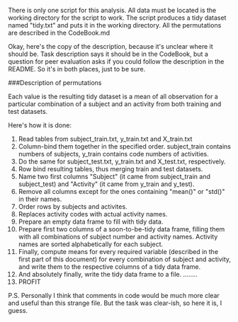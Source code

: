 There is only one script for this analysis. All data must be located is the
working directory for the script to work. The script produces a tidy dataset
named "tidy.txt" and puts it in the working directory. All the permutations are
described in the CodeBook.md



Okay, here's the copy of the description, because it's unclear where it should be. Task description says it should be in the CodeBook, but a question for peer evaluation asks if you could follow the description in the README. So it's in both places, just to be sure.

###Description of permutations

Each value is the resulting tidy dataset is a mean of all observation
for a particular combination of a subject and an activity from both training
and test datasets.

Here's how it is done:

1) Read tables from subject_train.txt, y_train.txt and X_train.txt
2) Column-bind them together in the specified order. subject_train contains numbers of subjects, y_train contains code numbers of activities.
3) Do the same for subject_test.txt, y_train.txt and X_test.txt, respectively.
4) Row bind resulting tables, thus merging train and test datasets.
5) Name two first columns "Subject" (it came from subject_train and subject_test) and "Activity" (it came from y_train and y_test).
6) Remove all columns except for the ones containing "mean()" or "std()" in their names.
7) Order rows by subjects and activites.
8) Replaces activity codes with actual activity names.
9) Prepare an empty data frame to fill with tidy data.
10) Prepare first two columns of a soon-to-be-tidy data frame, filling them with all combinations of subject number and activity names. Activity names are sorted alphabetically for each subject.
11) Finally, compute means for every required variable (described in the first part of this document) for every combination of subject and activity, and write them to the respective columns of a tidy data frame.
12) And absolutely finally, write the tidy data frame to a file.
........
14) PROFIT

P.S. Personally I think that comments in code would be much more clear and useful than this strange file. But the task was clear-ish, so here it is, I guess.
